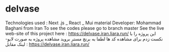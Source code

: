 # delvase
Technologies used : Next .js _ React _ Mui material
Developer: Mohammad Baghani from Iran
To see the codes please go to branch master
See the live web-site of this project  here : https://delvase.iran.liara.run/
این پروژه را با نکست زدم
برای مشاهده  کد ها لطفا به برنچ مستر بروید 
مشاهده  پروژه به صورت لایو- لینک مقابل :  https://delvase.iran.liara.run/

